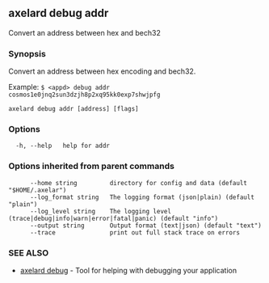 ## axelard debug addr

Convert an address between hex and bech32

### Synopsis

Convert an address between hex encoding and bech32.

Example:
`$ <appd> debug addr cosmos1e0jnq2sun3dzjh8p2xq95kk0exp7shwjpfg`

```
axelard debug addr [address] [flags]
```

### Options

```
  -h, --help   help for addr
```

### Options inherited from parent commands

```
      --home string         directory for config and data (default "$HOME/.axelar")
      --log_format string   The logging format (json|plain) (default "plain")
      --log_level string    The logging level (trace|debug|info|warn|error|fatal|panic) (default "info")
      --output string       Output format (text|json) (default "text")
      --trace               print out full stack trace on errors
```

### SEE ALSO

- [axelard debug](/cli-docs/v0_31_2/axelard_debug) - Tool for helping with debugging your application
